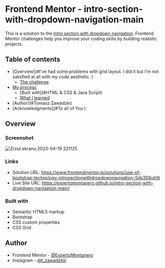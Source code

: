 # Frontend Mentor - intro-section-with-dropdown-navigation-main

This is a solution to the [Intro section with dropdown navigation](https://www.frontendmentor.io/challenges/intro-section-with-dropdown-navigation-ryaPetHE5/hub). Frontend Mentor challenges help you improve your coding skills by building realistic projects. 

## Table of contents

- [Overview](#I've had some problems with grid layout. I did it but I'm not satisfied at all with my code aesthetic. )
  - [The challenge](#intro-section-with-dropdown-navigation-main)
- [My process](#:>)
  - [Built with](#HTML & CSS & Java Script)
  - [What I learned](#grid-layouts)
- [Author](#Tomasz Zawadzki)
- [Acknowledgments](#To all of You )


## Overview

### Screenshot
![Zrzut ekranu 2023-04-19 221125](https://user-images.githubusercontent.com/103272474/233189834-7821a94b-0af0-4ae9-8408-2dd2221bce43.png)

### Links

- Solution URL: https://www.frontendmentor.io/solutions/use-of-bootstrap-technology-introsectionwithdropdownnavigation-Sds3S9utrN
- Live Site URL: https://expertomontanero.github.io/intro-section-with-dropdown-navigation-main/

### Built with

- Semantic HTML5 markup
- Bootstrap
- CSS custom properties
- CSS Grid

## Author

- Frontend Mentor - [@ExpertoMontanero](https://www.frontendmentor.io/profile/ExpertoMontanero)
- Instagram - [@t_zawadzkiii](https://www.instagram.com/t_zawadzkiii/)
